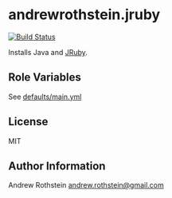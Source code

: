 andrewrothstein.jruby
=====================
[![Build Status](https://travis-ci.org/andrewrothstein/ansible-jruby.svg?branch=master)](https://travis-ci.org/andrewrothstein/ansible-jruby)

Installs Java and [JRuby](http://jruby.org/).

Role Variables
--------------

See [defaults/main.yml](defaults/main.yml)

License
-------

MIT

Author Information
------------------

Andrew Rothstein <andrew.rothstein@gmail.com>
